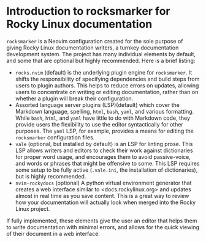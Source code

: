 # Introduction to rocksmarker for Rocky Linux documentation

`rocksmarker` is a Neovim configuration created for the sole purpose of giving Rocky Linux documentation writers, a turnkey documentation development system. The project has many individual elements by default, and some that are optional but highly recommended. Here is a brief listing:

* `rocks.nvim` (default) is the underlying plugin engine for `rocksmarker`. It shifts the responsibility of specifying dependencies and build steps from users to plugin authors. This helps to reduce errors on updates, allowing users to concentrate on writing or editing documentation, rather than on whether a plugin will break their configuration.
* Assorted language server plugins (LSP)(default) which cover the Markdown language, spelling, `html`, `bash`, `yaml`, and various formatting. While `bash`, `html`, and `yaml` have little to do with Markdown code, they provide users the flexibility to use the editor syntactically for other purposes. The `yaml` LSP, for example, provides a means for editing the `rocksmarker` configuration files.
* `vale` (optional, but installed by default) is an LSP for linting prose. This LSP allows writers and editors to check their work against dictionaries for proper word usage, and encourages them to avoid passive-voice, and words or phrases that might be offensive to some. This LSP requires some setup to be fully active (`.vale.ini`, the installation of dictionaries), but is highly recommended.
* `nvim-rockydocs` (optional) A python virtual environment generator that creates a web interface similar to <docs.rockylinux.org> and updates almost in real time as you save content. This is a great way to review how your documentation will actually look when merged into the Rocky Linux project.

If fully implemented, these elements give the user an editor that helps them to write documentation with minimal errors, and allows for the quick viewing of their document in a web interface.
